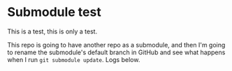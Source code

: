 # Submodule test

This is a test, this is only a test.

This repo is going to have another repo as a submodule, and then I'm going to rename the
submodule's default branch in GitHub and see what happens when I run `git submodule update`. Logs
below.

